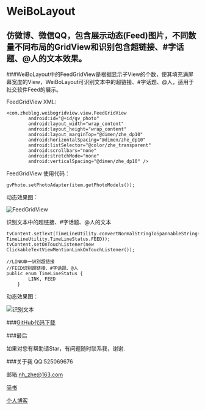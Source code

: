# WeiBoLayout
仿微博、微信QQ，包含展示动态(Feed)图片，不同数量不同布局的GridView和识别包含超链接、#字话题、@人的文本效果。
---

###WeiBoLayout中的FeedGridView是根据显示子View的个数，使其填充满屏幕宽度的View，WeiBoLayout可识别文本中的超链接、#字话题、@人，适用于社交软件Feed的展示。


FeedGridView XML:

```
<com.zheblog.weibogridview.view.FeedGridView
        android:id="@+id/gv_photo"
        android:layout_width="wrap_content"
        android:layout_height="wrap_content"
        android:layout_marginTop="@dimen/zhe_dp10"
        android:horizontalSpacing="@dimen/zhe_dp10"
        android:listSelector="@color/zhe_transparent"
        android:scrollbars="none"
        android:stretchMode="none"
        android:verticalSpacing="@dimen/zhe_dp10" />
```

FeedGridView 使用代码：

```
gvPhoto.setPhotoAdapter(item.getPhotoModels());
```

动态效果图：

![FeedGridView](http://7xom0g.com1.z0.glb.clouddn.com/WeiBoGridView.gif)

识别文本中的超链接、#字话题、@人的文本

```
tvContent.setText(TimeLineUtility.convertNormalStringToSpannableString(item.getContent(), TimeLineUtility.TimeLineStatus.FEED));
tvContent.setOnTouchListener(new ClickableTextViewMentionLinkOnTouchListener());
```
```
//LINK单一识别超链接
//FEED识别超链接、#字话题、@人
public enum TimeLineStatus {
        LINK, FEED
    }
```
动态效果图：

![识别文本](http://7xom0g.com1.z0.glb.clouddn.com/Untitled.gif)

###[GitHub代码下载](https://github.com/zhe525069676/WeiBoLayout)

###最后

如果对您有帮助请Star，有问题随时联系我，谢谢.

###关于我
QQ:525069676

邮箱:nh_zhe@163.com

[简书](http://www.jianshu.com/users/550d52af9d72/latest_articles)

[个人博客](http://www.zheblog.com)